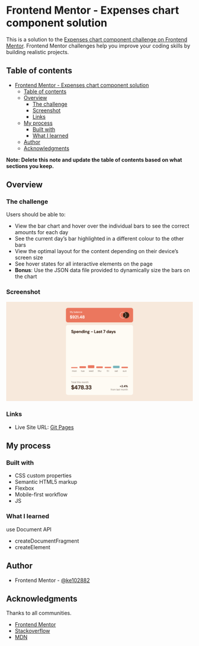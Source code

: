 # Frontend Mentor - Expenses chart component solution

This is a solution to the [Expenses chart component challenge on Frontend Mentor](https://www.frontendmentor.io/challenges/expenses-chart-component-e7yJBUdjwt). Frontend Mentor challenges help you improve your coding skills by building realistic projects. 

## Table of contents

- [Frontend Mentor - Expenses chart component solution](#frontend-mentor---expenses-chart-component-solution)
  - [Table of contents](#table-of-contents)
  - [Overview](#overview)
    - [The challenge](#the-challenge)
    - [Screenshot](#screenshot)
    - [Links](#links)
  - [My process](#my-process)
    - [Built with](#built-with)
    - [What I learned](#what-i-learned)
  - [Author](#author)
  - [Acknowledgments](#acknowledgments)

**Note: Delete this note and update the table of contents based on what sections you keep.**

## Overview

### The challenge

Users should be able to:

- View the bar chart and hover over the individual bars to see the correct amounts for each day
- See the current day’s bar highlighted in a different colour to the other bars
- View the optimal layout for the content depending on their device’s screen size
- See hover states for all interactive elements on the page
- **Bonus**: Use the JSON data file provided to dynamically size the bars on the chart

### Screenshot

![](./screenshot.jpg)


### Links

- Live Site URL: [Git Pages](https://ke102882.github.io/frontend-mentor/junior/expenses-chart-component-main/)

## My process

### Built with

- CSS custom properties
- Semantic HTML5 markup
- Flexbox
- Mobile-first workflow
- JS

### What I learned

use Document API
- createDocumentFragment
- createElement

## Author

- Frontend Mentor - [@ke102882](https://www.frontendmentor.io/profile/ke102882)


## Acknowledgments

Thanks to all communities.

- [Frontend Mentor](https://www.frontendmentor.io/challenges)
- [Stackoverflow](https://stackoverflow.com/)
- [MDN](https://developer.mozilla.org)